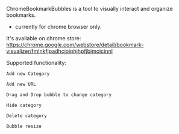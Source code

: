 ChromeBookmarkBubbles is a tool  to visually interact and organize bookmarks.
* currently for chrome browser only.

It's available on chrome store: https://chrome.google.com/webstore/detail/bookmark-visualizer/fmlnkfjpadhcjoiphjhpfjbjmoicinnl

Supported functionality:

	Add new Category

	Add new URL	

	Drag and Drop bubble to change category

	Hide category

	Delete category

	Bubble resize

